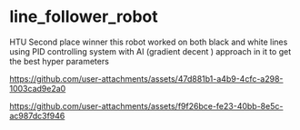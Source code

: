 # line_follower_robot
HTU Second place winner
this robot worked on both black and white lines using PID controlling system with AI (gradient decent ) approach in it to get the best hyper parameters 

https://github.com/user-attachments/assets/47d881b1-a4b9-4cfc-a298-1003cad9e2a0



https://github.com/user-attachments/assets/f9f26bce-fe23-40bb-8e5c-ac987dc3f946

